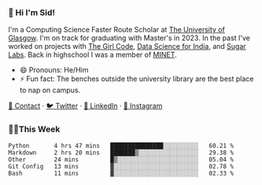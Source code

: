 ### 👋 Hi I'm Sid!
I'm a Computing Science Faster Route Scholar at [The University of Glasgow](https://gla.ac.uk). I'm on track for graduating with Master's in 2023. In the past I've worked on projects with [The Girl Code](https://thegirlcode.co/), [Data Science for India](), and [Sugar Labs](https://sugarlabs.org/). Back in highschool I was a member of [MINET](https://minet.co/). 

- 😄 Pronouns: He/Him
- ⚡ Fun fact: The benches outside the university library are the best place to nap on campus.

[📇 Contact](https://sid.gg/) · [🐦 Twitter](https://twitter.com/scholaronroad) · [👔 LinkedIn](https://linkedin.com/in/sidhant-bhavnani) · [📸 Instagram](https://www.instagram.com/bhavnani.pvt/) 

### 👨‍💻This Week
<!--START_SECTION:waka-->
```text
Python       4 hrs 47 mins   ███████████████░░░░░░░░░░   60.21 % 
Markdown     2 hrs 20 mins   ███████▒░░░░░░░░░░░░░░░░░   29.38 % 
Other        24 mins         █▒░░░░░░░░░░░░░░░░░░░░░░░   05.04 % 
Git Config   13 mins         ▓░░░░░░░░░░░░░░░░░░░░░░░░   02.78 % 
Bash         11 mins         ▓░░░░░░░░░░░░░░░░░░░░░░░░   02.33 % 
```
<!--END_SECTION:waka-->
